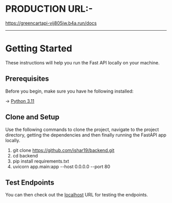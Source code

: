 # PRODUCTION URL:- 

https://greencartapi-vij805jw.b4a.run/docs

---
# Getting Started

These instructions will help you run the Fast API locally on your machine.

## Prerequisites

Before you begin, make sure you have he following installed:

-> [Python 3.11](https://www.python.org/downloads/release/python-3110/)

## Clone and Setup

Use the following commands to clone the project, navigate to the project directory, getting the dependencies and then finally running the FastAPI app locally.

1) git clone https://github.com/ishar19/backend.git
2) cd backend
3) pip install requirements.txt
4) uvicorn app.main:app --host 0.0.0.0 --port 80

## Test Endpoints

You can then check out the [localhost](http://localhost:80/docs) URL for testing the endpoints.
